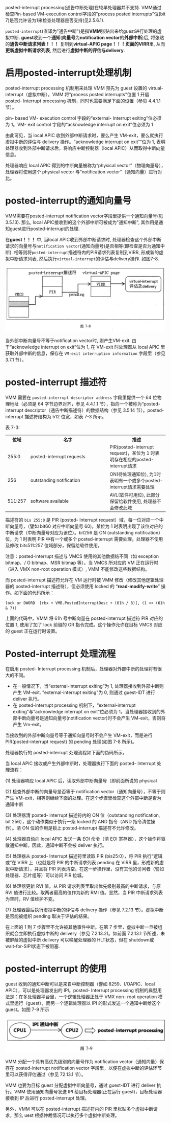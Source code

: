 
posted-interrupt processing(通告中断处理)在较早处理器并不支持. VMM通过检查Pin-based VM-execution control字段的"process posted interrupts"位(bit 7)是否允许设为1来检查处理器是否支持(见2.5.6.1).

`posted-interrupt`(直译为"通告中断")是指**VMM**张贴出来给guest进行处理的虚拟中断. **guest**收到一个**通知**(**向量号**为**notification vector**的**外部中断**)后, 将张贴的**通告中断请求列表！！！** 复制到**virtual\-APIC page！！！**页面的**VIRR**里, 从而**更新虚拟中断请求列表**, 然后进行**虚拟中断的评估与delivery**.

# 启用posted-interrupt处理机制

posted-interrupt processing 机制用来处理 VMM 预先为 guest 设置的 virtual- interrupt（虚拟中断）。VMM 将“process posted interrupts”位置 1 开启 posted- Interrupt processing 机制，同时也需要满足下面的设置（参见 4.4.1.1 节）。

pin- based VM- execution control 字段的“external- Interrupt exiting”位必须为 1。VM- exit control 字段的“acknowledge interrupt on exit”位必须为 1

由此可见，当 local APIC 收到外部中断请求时，要么产生 VM-exit，要么就执行虚拟中断的评估与 delivery 操作。“acknowledge interrupt on exit“”位为 1, 表明处理器收到外部中断请求后，将响应中断控制器（local APIC）从而取得中断向量信息。

处理器响应 local APIC 得到的中断向量被称为“physical vector”（物理向量号），处理器将使用这个 physical vector 与“notification vector”（通知向量）进行对比。

# posted-interrupt的通知向量号

VMM需要在posted-interrupt notification vector字段里提供一个通知向量号(见3.5.13). 那么, local APIC接收到的这个外部中断可被成为"通知中断", 其作用是通知guest进行posted-interrupt的处理.

在**guest！！！** 中, 当local APIC收到外部中断请求时, 处理器检查这个外部中断请求的向量号与`notification vector`(通知向量号)是否相等(即检查是否为通知中断). 相等则将`posted-interrupt`描述符内的PIR请求列表复制到VIRR, 形成新的虚拟中断请求列表, 然后执行`virtual-interrupt`的评估与delivery操作. 如图7-8.

![2020-01-20-17-41-01.png](./images/2020-01-20-17-41-01.png)

当外部中断向量号不等于notification vector时, 则产生VM-exit. 由于“acknowledge interrupt on exit”位为 1, 在 VM-exit 时处理器从 local APIC 里获取外部中断的信息，保存在 `VM-exit interruption information` 字段里（参见 3.7.1 节）。

# posted-interrupt 描述符

VMM 需要在 `posted-interrupt descriptor address` 字段里提供一个 64 位物理地址（必须是 64 字节边界对齐，参见 4.4.1.1 节），指向一个被称为“posted-interrupt descriptor（通告中断描述符）的数据结构（参见 3.5.14 节）。posted-interrupt 描述符结构为 512 位宽，如表 7-3 所示。

表 7-3:

<table>
    <tr>
        <th>位域</th>
        <th>名字</th>
        <th>描述</th>
    </tr>
    <tr>
        <td>255:0</td>
        <td width="235">posted-interrupt requests</td>
        <td>PIR(posted-interrupt request)，某位为 1 时表明存在相应的posted-interrupt请求</td>
    </tr>
    <tr>
        <td>256</td>
        <td>outstanding notification</td>
        <td>ON(待处理通知位), 为1时表明有一个或多个posted-interrupt请求需要处理</td>
    </tr>
    <tr>
        <td>511:257</td>
        <td>software available</td>
        <td>AVL(软件可用位), 此部分保留给软件使用, 处理器不会修改此域</td>
    </tr>
</table>

描述符的 `bis 255:0` 是 PIR (posted- Interrupt request）域，每一位对应一个中断向量号，（譬如 bit60 对应中断向量号 60)。某位为 1 时表明出现了该位对应的中断请求（中断向量号对应为该位）。bit256 是 ON (outstanding notification）位，为 1 时表明 PIR 中有一个或多个 posted-interrupt 需要处理。处理器不使用及修改 bits511:257 位域部分，保留给软件使用。

注意：posted-interrupt 描述与 VMCS 使用的其他数据结不同（如 exception  bitmap、/ O bitmap、MSR bitmap 等）。当 VMCS 所对应的 VM 正在运行时（进入 VMX  non-root operation 模式）, VMM 不能修改这些数据结构。

而 posted-interrupt 描述符允许在 VM 运行时被 VMM 修改（修改其他逻辑处理器的  posted-interrupt 描述符），但必须使用 locked 的 “**read-modify-write**” 操作。如下面的代码所示：

```
lock or DWORD  [rbx + VMB.PostedInterruptDesc + (61h / 8)], (1 << (61h & 7))
```

上面的代码中，VMM 将 61h 号中断向量在 posted-interrupt 描述符 PIR 对应的位置 1, 使用了加了 lock 前缀的 OR 指令完成。这个操作允许在目标 VMCS 对应的 guest 正在运行时设置。

# Posted-interrupt 处理流程

在启用 posted- Interrupt processing 机制后，处理器对外部中断的处理将有很大的不同。

* 在一般情况下，当“external-interrupt exiting”为 1, 处理器接收到外部中断则产生 VM-exit. "external-interrupt exiting"为 0, 则通过 guest-IDT 进行 deliver 执行。
* 在 posted-interrupt processing 机制下，“external-interrupt exiting”与“acknowledge  interrupt on exit”位必须为 1。当处理器接收到的外部中断向量号是通知向量号(notification vector)时不会产生 VM-exit，否则将产生 Vm-exit。

当接收到的外部中断向量号等于通知向量号时不会产生 VM-exit，而是进行 PIR(posted-interrupt request) 的 pending 处理(如图 7-8 所示)。

处理器执行的 posted-interrupt 处理流程如下面的伪码所示。



当 local APIC 接收或产生外部中断时，处理器执行下面的 posted- Interrupt 处理流程： 

(1) 处理器响应 local APIC 后，读取外部中断向量号（即前面所说的 physical

(2) 检查外部中断的向量号是否等于 notification vector（通知向量号），不等于则产生 VM-exit，相等则继续下面的处理。在这个步骤里检查这个外部中断是否为通知中断

(3) 处理器清 posted- interrupt 描述符内的 ON 位（outstanding notification, bit 256），这个动作类似于执行一条 locked 的 AND 指令（AND 指令清位操作）。清 ON 位的作用是锁上 posted-interrupt 描述符不允许修改。

(4) 处理器自动向 local APIC 发送一条 EOI 命令（清 EOI 寄存器），这个操作将驱散通知中断。因此，通知中断不会被 deliver 执行。

(5) 处理器从 posted- Interrupt 描述符里读取 PIR (bis25:0），将 PIR 执行“逻辑或”在 VIRR 上（也就是将 PIR 的中断请求列表 pending 在 VIRR 里，形成新的虚拟中断请求），并且将 PIR 列表清空。在这一步操作里，没有其他的访问者（譬如处理器、芯片组等）可以访问 PIR 位城。

(6) 处理器更新 RVI 值。从 PIR 请求列表里取出优先级别最高的中断请求，与原 RVI 值进行比较。取两者最高的值作为新的 RMI 值。显然，当 PIR 中断请求列表为空时，RV 值维护不变。

(7) 处理器最后执行虚拟中断的评估与 delivery 操作（参见 7.2.13 节）。虚拟中断是否能被组织 pending 取决于评估的结果。

在上面的 1 到 7 步骤里不允许被其他事件中断。在第 7 步里，虚拟中断一旦被组织就会立即执行虚拟中断的 delivery（参见 7.2.13.2)。如前面 7.2.13.1 节所述，未被屏蔽的虚拟中断 delivery 可以唤醒处理器的 HLT状态，但在 shutdown或 wait-for-SIPI状态下被阻塞.

# posted-interrupt 的使用

guest 收到的通知中断可以是来自中断控制器（響如 8259、I/OAPIC、local APIC），可以是处理器发出的 IPl。posted- Interrupt processing 机制的典型用法是：在多处理器平台里，一个逻辑处理器正处于 VMX non- root operation 模式里运行（guest），而另一个逻辑处理器以 IPI 的形式发送一个通知中断给这个 guest。如图 7-9 所示

![2020-08-13-23-38-59.png](./images/2020-08-13-23-38-59.png)

VMM 分配一个具有高优先级别的向量号作为 notification vector（通知向量）保存在  posted-interrupt notification vector 字段里，以便在虚拟中断的评估环节里可以获得评估通过（参见 72.13.1 节）。

VMM 也要为目标 guest 分配虚拟中断向量号，通过 guest-IDT 进行 deliver 执行。VMM 使用通知向量号发送 IPI 给目标处理器(正在运行 guest)，目标处理器接收到 IP 后进行 posted-interrupt 处理。

另外，VMM 可以在 posted-interrupt 描述符内的 PIR 里张贴多个虚拟中断请求，那么 uest 根据仲裁情况可以执行多个虚拟中断处理。